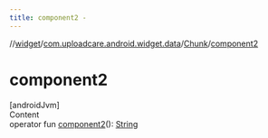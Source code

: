 ```yaml
---
title: component2 -
---
```

//[widget](../../index.md)/[com.uploadcare.android.widget.data](../index.md)/[Chunk](index.md)/[component2](component2.md)



# component2  
[androidJvm]  
Content  
operator fun [component2](component2.md)(): [String](https://kotlinlang.org/api/latest/jvm/stdlib/kotlin/-string/index.html)  



